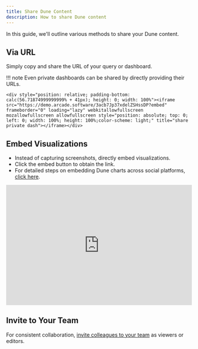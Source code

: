 ```yaml
---
title: Share Dune Content
description: How to share Dune content
---
```


In this guide, we'll outline various methods to share your Dune content.

## Via URL
Simply copy and share the URL of your query or dashboard. 

!!! note 
    Even private dashboards can be shared by directly providing their URLs.

    <div style="position: relative; padding-bottom: calc(56.71874999999999% + 41px); height: 0; width: 100%"><iframe src="https://demo.arcade.software/3acb7Jp37xdelZSHssDP?embed" frameborder="0" loading="lazy" webkitallowfullscreen mozallowfullscreen allowfullscreen style="position: absolute; top: 0; left: 0; width: 100%; height: 100%;color-scheme: light;" title="share private dash"></iframe></div>

## Embed Visualizations

- Instead of capturing screenshots, directly embed visualizations.
- Click the embed button to obtain the link.
- For detailed steps on embedding Dune charts across social platforms, [click here](../../app/embeds.md#using-embeds-on-different-platforms).

<div style="position: relative; padding-bottom: calc(56.71874999999999% + 41px); height: 0; width: 100%"><iframe src="https://demo.arcade.software/MeRwAGm5IHrqK41U9MGc?embed" frameborder="0" loading="lazy" webkitallowfullscreen mozallowfullscreen allowfullscreen style="position: absolute; top: 0; left: 0; width: 100%; height: 100%;color-scheme: light;" title="embed button "></iframe></div>

## Invite to Your Team
For consistent collaboration, [invite colleagues to your team](create-and-manage-teams.md#inviting-members-assigning-roles) as viewers or editors.